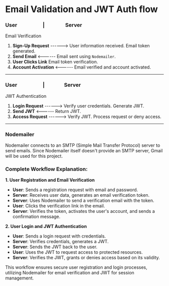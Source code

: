 # Email Validation and JWT Auth flow
### User &nbsp;&nbsp;&nbsp;&nbsp;&nbsp;&nbsp;&nbsp;&nbsp;&nbsp;&nbsp;&nbsp;&nbsp;&nbsp;&nbsp;&nbsp;&nbsp;&nbsp;&nbsp;&nbsp;&nbsp;| &nbsp;&nbsp;&nbsp;&nbsp;&nbsp;&nbsp;&nbsp;&nbsp;&nbsp;&nbsp;&nbsp;&nbsp;&nbsp;&nbsp;&nbsp; Server                                     
Email Verification

1. **Sign-Up Request**  ------>  User information received.
                                          Email token generated.
2. **Send Email**          <------  Email sent using `Nodemailer`.
3. **User Clicks Link**          Email token verification.
4. **Account Activation**  <------  Email verified and account activated.

---

### User &nbsp;&nbsp;&nbsp;&nbsp;&nbsp;&nbsp;&nbsp;&nbsp;&nbsp;&nbsp;&nbsp;&nbsp;&nbsp;&nbsp;&nbsp;&nbsp;&nbsp;&nbsp;&nbsp;&nbsp;| &nbsp;&nbsp;&nbsp;&nbsp;&nbsp;&nbsp;&nbsp;&nbsp;&nbsp;&nbsp;&nbsp;&nbsp;&nbsp;&nbsp;&nbsp;Server                                     
JWT Authentication

1. **Login Request**  ------>  Verify user credentials.
                                        Generate JWT.
2. **Send JWT**         <------  Return JWT.
3. **Access Request**  ------>  Verify JWT.
                                        Process request or deny access.

---

### Nodemailer

Nodemailer connects to an SMTP (Simple Mail Transfer Protocol) server to send emails. Since Nodemailer itself doesn't provide an SMTP server, Gmail will be used for this project.

### Complete Workflow Explanation:

**1. User Registration and Email Verification**
- **User**: Sends a registration request with email and password.
- **Server**: Receives user data, generates an email verification token.
- **Server**: Uses Nodemailer to send a verification email with the token.
- **User**: Clicks the verification link in the email.
- **Server**: Verifies the token, activates the user's account, and sends a confirmation message.

**2. User Login and JWT Authentication**
- **User**: Sends a login request with credentials.
- **Server**: Verifies credentials, generates a JWT.
- **Server**: Sends the JWT back to the user.
- **User**: Uses the JWT to request access to protected resources.
- **Server**: Verifies the JWT, grants or denies access based on its validity.

This workflow ensures secure user registration and login processes, utilizing Nodemailer for email verification and JWT for session management.
